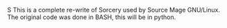 S
This is a complete re-write of Sorcery used by Source Mage GNU/Linux.  The original code was done in BASH, this will be in python.

